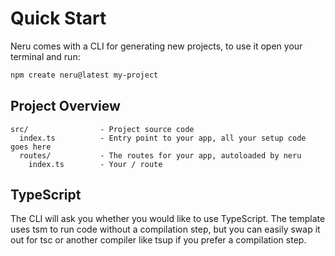 # Quick Start

Neru comes with a CLI for generating new projects, to use it open your terminal and run:

```bash
npm create neru@latest my-project
```

## Project Overview

```
src/                - Project source code
  index.ts          - Entry point to your app, all your setup code goes here
  routes/           - The routes for your app, autoloaded by neru
    index.ts        - Your / route
```

## TypeScript

The CLI will ask you whether you would like to use TypeScript. The template uses tsm to run code without a compilation step, but you can easily swap it out for tsc or another compiler like tsup if you prefer a compilation step.
